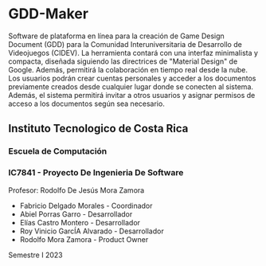 # GDD-Maker

Software de plataforma en línea para la creación de Game Design Document (GDD) para la Comunidad Interuniversitaria de Desarrollo de Videojuegos (CIDEV). La herramienta contará con una interfaz minimalista y compacta, diseñada siguiendo las directrices de "Material Design" de Google. Además, permitirá la colaboración en tiempo real desde la nube. Los usuarios podrán crear cuentas personales y acceder a los documentos previamente creados desde cualquier lugar donde se conecten al sistema. Además, el sistema permitirá invitar a otros usuarios y asignar permisos de acceso a los documentos según sea necesario.


## Instituto Tecnologico de Costa Rica
### Escuela de Computación

### IC7841 - Proyecto De Ingenieria De Software

Profesor: Rodolfo De Jesús Mora Zamora

+ Fabricio Delgado Morales - Coordinador
+ Abiel Porras Garro - Desarrollador
+ Elías Castro Montero - Desarrollador
+ Roy Vinicio GarcÍA Alvarado - Desarrollador
+ Rodolfo Mora Zamora - Product Owner

Semestre I 2023
